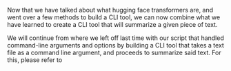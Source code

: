 Now that we have talked about what hugging face transformers are, and went over a few methods to build a CLI tool, we can now combine what we have learned to create a CLI tool that will summarize a given piece of text. 

We will continue from where we left off last time with our script that handled command-line arguments and options by building a CLI tool that takes a text file as a command line argument, and proceeds to summarize said text. For this, please refer to 
